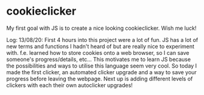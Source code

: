 # cookieclicker

My first goal with JS is to create a nice looking cookieclicker. Wish me luck!

Log:
13/08/20: 
First 4 hours into this project were a lot of fun. JS has a lot of new terms and functions I hadn't
heard of but are really nice to experiment with. 
f.e. learned how to store cookies onto a web browser, so I can save someone's progress/details, etc...
This motivates me to learn JS because the possibilities and ways to utilise this language seem very cool.
So today I made the first clicker, an automated clicker upgrade and a way to save your progress before leaving the webpage.
Next up is adding different levels of clickers with each their own autoclicker upgrades!